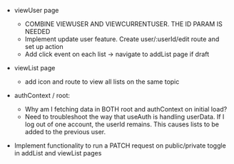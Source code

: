 - viewUser page
    - COMBINE VIEWUSER AND VIEWCURRENTUSER. THE ID PARAM IS NEEDED
    - Implement update user feature. Create user/:userId/edit route and set up action
    - Add click event on each list -> navigate to addList page if draft

- viewList page 
    - add icon and route to view all lists on the same topic

- authContext / root:
    - Why am I fetching data in BOTH root and authContext on initial load?
    - Need to troubleshoot the way that useAuth is handling userData. 
        If I log out of one account, the userId remains. This causes lists to be added to the previous user. 

- Implement functionality to run a PATCH request on public/private toggle in addList and viewList pages